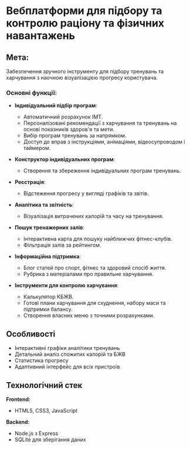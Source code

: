 # Вебплатформи для підбору та контролю раціону та фізичних навантажень

## Мета:
Забезпечення зручного інструменту для підбору тренувань та харчування з наочною візуалізацією прогресу користувача.

### Основні функції:
- **Індивідуальний підбір програм**: 
  - Автоматичний розрахунок ІМТ.
  - Персоналізовані рекомендації з харчування та тренувань на основі показників здоров'я та мети.
  - Вибір програм тренувань за напрямком.
  - Доступ до вправ з інструкціями, анімаціями, відеосупроводом і таймером.

- **Конструктор індивідуальних програм**:
  - Створення та збереження індивідуальних програм тренувань.

- **Реєстрація**:
  - Відстеження прогресу у вигляді графіків та звітів.

- **Аналітика та звітність**:
  - Візуалізація витрачених калорій та часу на тренування.

- **Пошук тренажерних залів**:
  - Інтерактивна карта для пошуку найближчих фітнес-клубів.
  - Фільтрація залів за рейтингом.

- **Інформаційна підтримка**:
  - Блог статей про спорт, фітнес та здоровий спосіб життя.
  - Рубрика з матеріалами про правильне харчування.

- **Інструменти для контролю харчування**:
  - Калькулятор КБЖВ.
  - Готові плани харчування для схуднення, набору маси та підтримки балансу.
  - Створення власних меню з точними розрахунками.


## Особливості

- Інтерактивні графіки аналітики тренувань
- Детальний аналіз спожитих калорій та БЖВ
- Статистика прогресу
- Адаптивний інтерфейс для всіх пристроїв

## Технологічний стек

**Frontend:**
- HTML5, CSS3, JavaScript

**Backend:**
- Node.js з Express
- SQLite для зберігання даних
